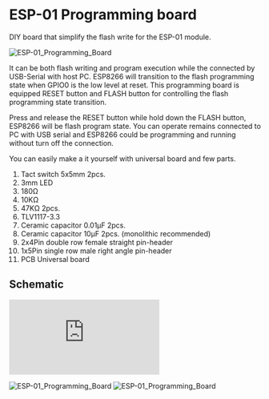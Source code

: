# ESP-01 Programming board

DIY board that simplify the flash write for the ESP-01 module.


![ESP-01_Programming_Board](https://raw.github.com/wik/Hieromon/ESP-01_Programming_Board/images/ESP-01_Programming_Board_pic01.jpg)

It can be both flash writing and program execution while the connected by USB-Serial with host PC.
ESP8266 will transition to the flash programming state when GPIO0 is the low level at reset. This programming board is equipped RESET button and FLASH button for controlling the flash programming state transition. 

Press and release the RESET button while hold down the FLASH button, ESP8266 will be flash program state. You can operate remains connected to PC with USB serial and ESP8266 could be programming and running without turn off the connection.

You can easily make a it yourself with universal board and few parts.

1. Tact switch 5x5mm 2pcs.
2. 3mm LED
3. 180Ω
4. 10KΩ
5. 47KΩ 2pcs.
6. TLV1117-3.3
7. Ceramic capacitor 0.01μF 2pcs.
8. Ceramic capacitor 10μF 2pcs. (monolithic recommended)
9. 2x4Pin double row female straight pin-header
10. 1x5Pin single row male right angle pin-header
11. PCB Universal board

## Schematic
![schematic](https://github.com/Hieromon/ESP-01_Programming_Board/blob/master/ESP-01_Breakout_Board.sch.pdf)

![ESP-01_Programming_Board](https://raw.github.com/wik/Hieromon/ESP-01_Programming_Board/images/ESP-01_Programming_Board_pic02.jpg)
![ESP-01_Programming_Board](https://raw.github.com/wik/Hieromon/ESP-01_Programming_Board/images/ESP-01_Programming_Board_pic03.jpg)
